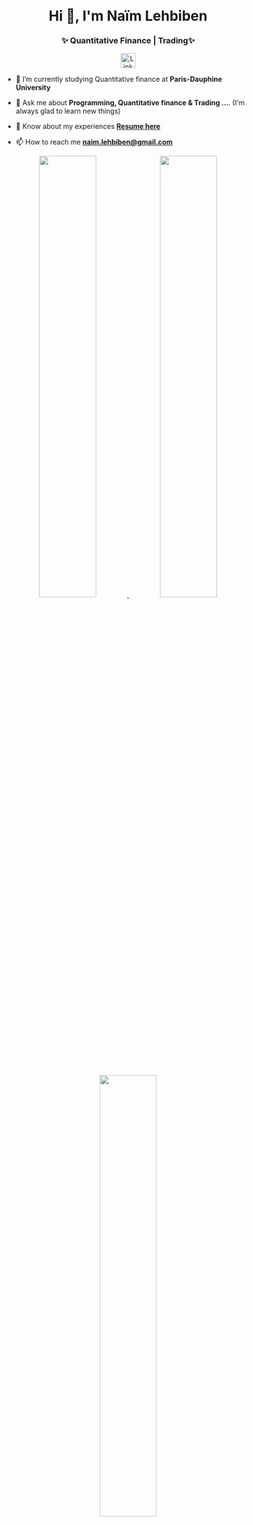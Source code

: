<h1 align="center">Hi 👋, I'm Naïm Lehbiben </h1> 

<h3 align="center">✨ Quantitative Finance | Trading✨</h3>

<p align="center">
  <a href="https://www.linkedin.com/in/lehbiben/" target="blank">
    <img align="center" src="https://upload.wikimedia.org/wikipedia/commons/c/ca/LinkedIn_logo_initials.png" alt="LinkedIn" height="30" width="30" />
  </a>
</p>



- 🌱 I’m currently studying Quantitative finance at **Paris-Dauphine University**

- 💬 Ask me about **Programming, Quantitative finance & Trading ...**. (I'm always glad to learn new things)

- 📄 Know about my experiences [**Resume here**](https://github.com/NaimLehbiben/NaimLehbiben/raw/main/CV_LEHBIBEN.pdf)

- 📫 How to reach me **naim.lehbiben@gmail.com**



<p align="center">
<a href="https://github-readme-stats.vercel.app/api?username=NaimLehbiben&count_private=true&show_icons=true&include_all_commits=false&hide_border=true&hide_title=true">
  <img width="48%" src="https://github-readme-stats.vercel.app/api?username=NaimLehbiben&count_private=true&show_icons=true&include_all_commits=false&hide_border=true&hide_title=true"/>
</a>
  <img height="48%" width="auto" src ="https://github-readme-stats.vercel.app/api/top-langs/?username=NaimLehbiben&layout=compact&hide_border=true&langs_count=6&hide=css,php,html">
<a href="https://github-readme-streak-stats.herokuapp.com/?user=NaimLehbiben&hide_border=true">
  <img width="48%" src="https://github-readme-streak-stats.herokuapp.com/?user=NaimLehbiben&hide_border=true"/>
</a>


</p>
